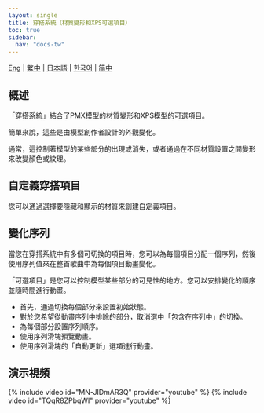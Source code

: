 ```yaml
---
layout: single
title: 穿搭系統（材質變形和XPS可選項目）
toc: true
sidebar:
  nav: "docs-tw"
---
```

[Eng](/dancexr/features/optionals) | [繁中](/tw/dancexr/features/optionals) | [日本語](/jp/dancexr/features/optionals) | [한국어](/kr/dancexr/features/optionals) | [简中](/zh/dancexr/features/optionals)


## 概述
「穿搭系統」結合了PMX模型的材質變形和XPS模型的可選項目。

簡單來說，這些是由模型創作者設計的外觀變化。

通常，這控制著模型的某些部分的出現或消失，或者通過在不同材質設置之間變形來改變顏色或紋理。

## 自定義穿搭項目
您可以通過選擇要隱藏和顯示的材質來創建自定義項目。

## 變化序列
當您在穿搭系統中有多個可切換的項目時，您可以為每個項目分配一個序列，然後使用序列值來在整首歌曲中為每個項目動畫變化。

「可選項目」是您可以控制模型某些部分的可見性的地方。您可以安排變化的順序並隨時間進行動畫。

* 首先，通過切換每個部分來設置初始狀態。
* 對於您希望從動畫序列中排除的部分，取消選中「包含在序列中」的切換。
* 為每個部分設置序列順序。
* 使用序列滑塊預覽動畫。
* 使用序列滑塊的「自動更新」選項進行動畫。

## 演示視頻
{% include video id="MN-JIDmAR3Q" provider="youtube" %}
{% include video id="TQqR8ZPbqWI" provider="youtube" %}